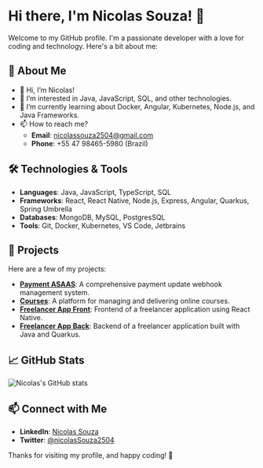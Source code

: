 # Hi there, I'm Nicolas Souza! 👋

Welcome to my GitHub profile. I'm a passionate developer with a love for coding and technology. Here's a bit about me:

## 🌟 About Me

- 👋 Hi, I’m Nicolas!
- 👀 I’m interested in Java, JavaScript, SQL, and other technologies.
- 🌱 I’m currently learning about Docker, Angular, Kubernetes, Node.js, and Java Frameworks.
- 📫 How to reach me? 
  - **Email**: nicolassouza2504@gmail.com
  - **Phone**: +55 47 98465-5980 (Brazil)

## 🛠️ Technologies & Tools

- **Languages**: Java, JavaScript, TypeScript, SQL
- **Frameworks**: React, React Native, Node.js, Express, Angular, Quarkus, Spring Umbrella 
- **Databases**: MongoDB, MySQL, PostgresSQL
- **Tools**: Git, Docker, Kubernetes, VS Code, Jetbrains 

## 📂 Projects

Here are a few of my projects:

- **[Payment ASAAS](https://github.com/nicolasSouza2504/payment-asaas-back)**: A comprehensive payment update webhook management system.
- **[Courses](https://github.com/nicolasSouza2504/courses-project)**: A platform for managing and delivering online courses.
- **[Freelancer App Front](https://github.com/nicolasSouza2504/freelancerapp-front)**: Frontend of a freelancer application using React Native.
- **[Freelancer App Back](https://github.com/nicolasSouza2504/freelancerapp-back)**: Backend of a freelancer application built with Java and Quarkus.

## 📈 GitHub Stats

![Nicolas's GitHub stats](https://github-readme-stats.vercel.app/api?username=nicolasSouza2504&show_icons=true&theme=radical)

## 📫 Connect with Me

- **LinkedIn**: [Nicolas Souza](https://www.linkedin.com/in/nicolas-souza)
- **Twitter**: [@nicolasSouza2504](https://twitter.com/nicolasSouza2504)

Thanks for visiting my profile, and happy coding! 🚀
